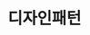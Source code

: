 ---
layout: tag-blog
title: 디자인패턴
slug: 디자인패턴
category: Web
menu: false
order: 1
# header-img: "/img/aws-logo.png"
---